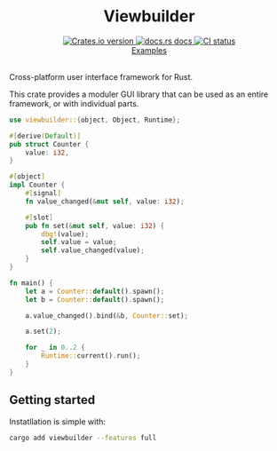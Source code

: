 <div align="center">
<h1>Viewbuilder</h1>
 <a href="https://crates.io/crates/viewbuilder">
    <img src="https://img.shields.io/crates/v/viewbuilder?style=flat-square"
    alt="Crates.io version" />
  </a>
  <a href="https://concoct-rs.github.io/viewbuilder/viewbuilder/index.html">
    <img src="https://img.shields.io/badge/docs-latest-blue.svg?style=flat-square"
      alt="docs.rs docs" />
  </a>
   <a href="https://github.com/concoct-rs/viewbuilder/actions">
    <img src="https://github.com/concoct-rs/viewbuilder/actions/workflows/ci.yml/badge.svg"
      alt="CI status" />
  </a>
</div>

<div align="center">
 <a href="https://github.com/concoct-rs/viewbuilder/tree/main/examples">Examples</a>
</div>

<br>

Cross-platform user interface framework for Rust.

This crate provides a moduler GUI library that can be used as an entire framework, or with individual parts.

```rust
use viewbuilder::{object, Object, Runtime};

#[derive(Default)]
pub struct Counter {
    value: i32,
}

#[object]
impl Counter {
    #[signal]
    fn value_changed(&mut self, value: i32);

    #[slot]
    pub fn set(&mut self, value: i32) {
        dbg!(value);
        self.value = value;
        self.value_changed(value);
    }
}

fn main() {
    let a = Counter::default().spawn();
    let b = Counter::default().spawn();

    a.value_changed().bind(&b, Counter::set);

    a.set(2);

    for _ in 0..2 {
        Runtime::current().run();
    }
}
```

## Getting started

Instatllation is simple with:

```sh
cargo add viewbuilder --features full
```
